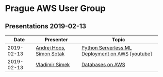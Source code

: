 # Prague AWS User Group

## Presentations 2019-02-13

| Date       | Presenter                                                                                                                          | Topic                                                                                                                                                 |
|------------|------------------------------------------------------------------------------------------------------------------------------------|-------------------------------------------------------------------------------------------------------------------------------------------------------|
| 2019-02-13 | [Andrej Hoos](https://www.linkedin.com/in/andrej-hoos-77515564/), [Simon Sotak](https://www.linkedin.com/in/simon-sotak-62005911/) | [Python Serverless ML Deployment on AWS](2019-02-13-Simon_Sotak-Python_Serverless_ML_Deployment_on_AWS.pdf) [[youtube](https://youtu.be/m0KJHRYNfCo)] |
| 2019-02-13 | [Vladimir Simek](https://www.linkedin.com/in/vsimek/)                                                                              | [Databases on AWS](2019-02-13-Vladimir_Simek-Databases_on_AWS.pdf)                                                                                    |
